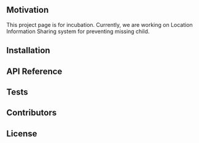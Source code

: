 ## Motivation

This project page is for incubation.
Currently, we are working on Location Information Sharing system for preventing 
missing child.

## Installation


## API Reference


## Tests


## Contributors


## License

